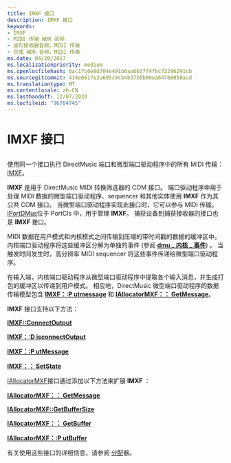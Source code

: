 ```yaml
---
title: IMXF 接口
description: IMXF 接口
keywords:
- IMXF
- MIDI 传输 WDK 音频
- 波形接收器音频，MIDI 传输
- 合成 WDK 音频，MIDI 传输
ms.date: 04/20/2017
ms.localizationpriority: medium
ms.openlocfilehash: 0ac17c0e9d704e491b6aab637f4fbc72296291cb
ms.sourcegitcommit: 418e6617e2a695c9cb4b37b5b60e264760858acd
ms.translationtype: MT
ms.contentlocale: zh-CN
ms.lasthandoff: 12/07/2020
ms.locfileid: "96784745"
---
```

# <a name="imxf-interfaces"></a>IMXF 接口


## <span id="imxf_interfaces"></span><span id="IMXF_INTERFACES"></span>


使用同一个接口执行 DirectMusic 端口和微型端口驱动程序中的所有 MIDI 传输： [IMXF](/windows-hardware/drivers/ddi/dmusicks/nn-dmusicks-imxf)。

**IMXF** 是用于 DirectMusic MIDI 转换筛选器的 COM 接口。 端口驱动程序中用于处理 MIDI 数据的微型端口驱动程序、sequencer 和其他实体使用 **IMXF** 作为其公共 COM 接口。 当微型端口驱动程序实现此接口时，它可以参与 MIDI 传输。 [IPortDMus](/windows-hardware/drivers/ddi/dmusicks/nn-dmusicks-iportdmus)位于 PortCls 中，用于管理 **IMXF**。 捕获设备到捕获接收器的接口也是 **IMXF** 接口。

MIDI 数据在用户模式和内核模式之间传输到压缩的带时间戳的数据的缓冲区中。 内核端口驱动程序将这些缓冲区分解为单独的事件 (参阅 [**dmu \_ 内核 \_ 事件**](/windows-hardware/drivers/ddi/dmusicks/ns-dmusicks-_dmus_kernel_event)) 。 当触发时间发生时，高分辨率 MIDI sequencer 将这些事件传递给微型端口驱动程序。

在输入端，内核端口驱动程序从微型端口驱动程序中提取各个输入消息，并生成打包的缓冲区以传递到用户模式。 相应地，DirectMusic 微型端口驱动程序的数据传输模型包含 [**IMXF：:P utmessage**](/windows-hardware/drivers/ddi/dmusicks/nf-dmusicks-imxf-putmessage) 和 [**IAllocatorMXF：： GetMessage**](/windows-hardware/drivers/ddi/dmusicks/nf-dmusicks-iallocatormxf-getmessage)。

**IMXF** 接口支持以下方法：

[**IMXF::ConnectOutput**](/windows-hardware/drivers/ddi/dmusicks/nf-dmusicks-imxf-connectoutput)

[**IMXF：:D isconnectOutput**](/windows-hardware/drivers/ddi/dmusicks/nf-dmusicks-imxf-disconnectoutput)

[**IMXF：:P utMessage**](/windows-hardware/drivers/ddi/dmusicks/nf-dmusicks-imxf-putmessage)

[**IMXF：： SetState**](/windows-hardware/drivers/ddi/dmusicks/nf-dmusicks-imxf-setstate)

[IAllocatorMXF](/windows-hardware/drivers/ddi/dmusicks/nn-dmusicks-iallocatormxf)接口通过添加以下方法来扩展 **IMXF** ：

[**IAllocatorMXF：： GetMessage**](/windows-hardware/drivers/ddi/dmusicks/nf-dmusicks-iallocatormxf-getmessage)

[**IAllocatorMXF::GetBufferSize**](/windows-hardware/drivers/ddi/dmusicks/nf-dmusicks-iallocatormxf-getbuffersize)

[**IAllocatorMXF：： GetBuffer**](/windows-hardware/drivers/ddi/dmusicks/nf-dmusicks-iallocatormxf-getbuffer)

[**IAllocatorMXF：:P utBuffer**](/windows-hardware/drivers/ddi/dmusicks/nf-dmusicks-iallocatormxf-putbuffer)

有关使用这些接口的详细信息，请参阅 [分配](allocator.md)器。

 

